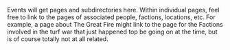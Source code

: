 Events will get pages and subdirectories here.  Within individual pages, feel free to link to the
pages of associated people, factions, locations, etc.  For example, a page about The Great Fire
might link to the page for the Factions involved in the turf war that just happened top be going on 
at the time, but is of course totally not at all related.